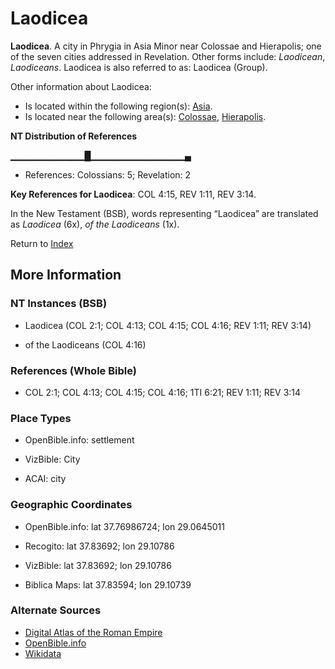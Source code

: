 # Laodicea
**Laodicea**. 
A city in Phrygia in Asia Minor near Colossae and Hierapolis; one of the seven cities addressed in Revelation. 
Other forms include: 
*Laodicean*, *Laodiceans*. 
Laodicea is also referred to as: 
Laodicea (Group). 




Other information about Laodicea:


* Is located within the following region(s): 
[Asia](Asia.md). 
* Is located near the following area(s): 
[Colossae](Colossae.md), [Hierapolis](Hierapolis.md). 


**NT Distribution of References**

▁▁▁▁▁▁▁▁▁▁▁█▁▁▁▁▁▁▁▁▁▁▁▁▁▁▄
* References: Colossians: 5; Revelation: 2



**Key References for Laodicea**: 
COL 4:15, REV 1:11, REV 3:14. 




In the New Testament (BSB), words representing “Laodicea” are translated as 
*Laodicea* (6x), *of the Laodiceans* (1x). 


Return to [Index](00-Index.md)

## More Information

### NT Instances (BSB)

* Laodicea (COL 2:1; COL 4:13; COL 4:15; COL 4:16; REV 1:11; REV 3:14)

* of the Laodiceans (COL 4:16)



### References (Whole Bible)

* COL 2:1; COL 4:13; COL 4:15; COL 4:16; 1TI 6:21; REV 1:11; REV 3:14


### Place Types

* OpenBible.info: settlement

* VizBible: City

* ACAI: city



### Geographic Coordinates

* OpenBible.info: lat 37.76986724; lon 29.0645011

* Recogito: lat 37.83692; lon 29.10786

* VizBible: lat 37.83692; lon 29.10786

* Biblica Maps: lat 37.83594; lon 29.10739



### Alternate Sources

* [Digital Atlas of the Roman Empire](https://imperium.ahlfeldt.se/places/21162)
* [OpenBible.info](https://www.openbible.info/geo/ancient/a83fb1e)
* [Wikidata](http://www.wikidata.org/entity/Q849709)



